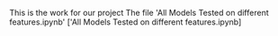 This is the work for our project
The file 'All Models Tested on different features.ipynb'
['All Models Tested on different features.ipynb]
